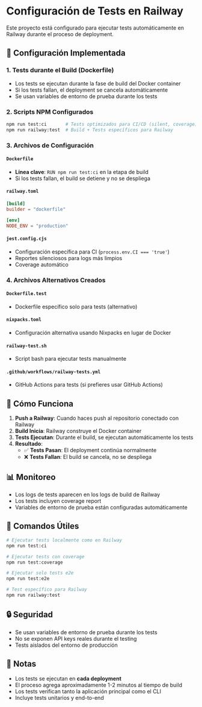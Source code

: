 # Configuración de Tests en Railway

Este proyecto está configurado para ejecutar tests automáticamente en Railway durante el proceso de deployment.

## 🔧 Configuración Implementada

### 1. **Tests durante el Build** (Dockerfile)
- Los tests se ejecutan durante la fase de build del Docker container
- Si los tests fallan, el deployment se cancela automáticamente
- Se usan variables de entorno de prueba durante los tests

### 2. **Scripts NPM Configurados**
```bash
npm run test:ci       # Tests optimizados para CI/CD (silent, coverage)
npm run railway:test  # Build + Tests específicos para Railway
```

### 3. **Archivos de Configuración**

#### `Dockerfile`
- **Línea clave**: `RUN npm run test:ci` en la etapa de build
- Si los tests fallan, el build se detiene y no se despliega

#### `railway.toml`
```toml
[build]
builder = "dockerfile"

[env]
NODE_ENV = "production"
```

#### `jest.config.cjs`
- Configuración específica para CI (`process.env.CI === 'true'`)
- Reportes silenciosos para logs más limpios
- Coverage automático

### 4. **Archivos Alternativos Creados**

#### `Dockerfile.test` 
- Dockerfile específico solo para tests (alternativo)

#### `nixpacks.toml`
- Configuración alternativa usando Nixpacks en lugar de Docker

#### `railway-test.sh`
- Script bash para ejecutar tests manualmente

#### `.github/workflows/railway-tests.yml`
- GitHub Actions para tests (si prefieres usar GitHub Actions)

## 🚀 Cómo Funciona

1. **Push a Railway**: Cuando haces push al repositorio conectado con Railway
2. **Build Inicia**: Railway construye el Docker container
3. **Tests Ejecutan**: Durante el build, se ejecutan automáticamente los tests
4. **Resultado**:
   - ✅ **Tests Pasan**: El deployment continúa normalmente
   - ❌ **Tests Fallan**: El build se cancela, no se despliega

## 📊 Monitoreo

- Los logs de tests aparecen en los logs de build de Railway
- Los tests incluyen coverage report
- Variables de entorno de prueba están configuradas automáticamente

## 🎯 Comandos Útiles

```bash
# Ejecutar tests localmente como en Railway
npm run test:ci

# Ejecutar tests con coverage
npm run test:coverage

# Ejecutar solo tests e2e
npm run test:e2e

# Test específico para Railway
npm run railway:test
```

## 🔒 Seguridad

- Se usan variables de entorno de prueba durante los tests
- No se exponen API keys reales durante el testing
- Tests aislados del entorno de producción

## 📝 Notas

- Los tests se ejecutan en **cada deployment**
- El proceso agrega aproximadamente 1-2 minutos al tiempo de build
- Los tests verifican tanto la aplicación principal como el CLI
- Incluye tests unitarios y end-to-end 